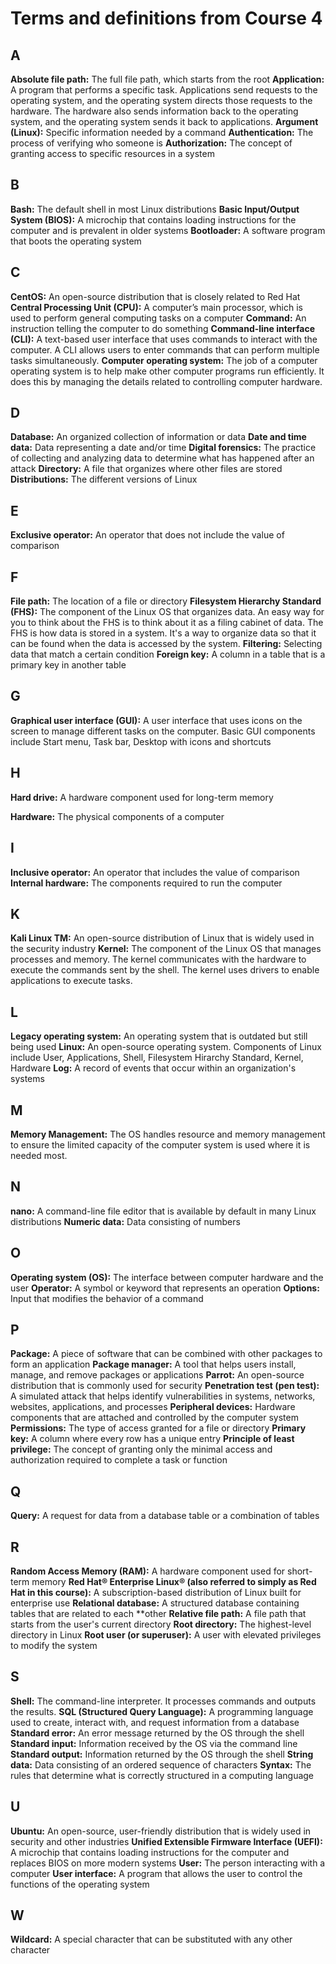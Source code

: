 # Terms and definitions from Course 4

## A
**Absolute file path:** The full file path, which starts from the root
**Application:** A program that performs a specific task. Applications send requests to the operating system, and the operating system directs those requests to the hardware. The hardware also sends information back to the operating system, and the operating system sends it back to applications.
**Argument (Linux):** Specific information needed by a command
**Authentication:** The process of verifying who someone is
**Authorization:** The concept of granting access to specific resources in a system

## B
**Bash:** The default shell in most Linux distributions
**Basic Input/Output System (BIOS):** A microchip that contains loading instructions for the computer and is prevalent in older systems
**Bootloader:** A software program that boots the operating system

## C
**CentOS:** An open-source distribution that is closely related to Red Hat
**Central Processing Unit (CPU):** A computer’s main processor, which is used to perform general computing tasks on a computer
**Command:** An instruction telling the computer to do something
**Command-line interface (CLI):** A text-based user interface that uses commands to interact with the computer. A CLI allows users to enter commands that can perform multiple tasks simultaneously.
**Computer operating system:** The job of a computer operating system is to help make other computer programs run efficiently. It does this by managing the details related to controlling computer hardware.

## D
**Database:** An organized collection of information or data
**Date and time data:** Data representing a date and/or time
**Digital forensics:** The practice of collecting and analyzing data to determine what has happened after an attack
**Directory:** A file that organizes where other files are stored
**Distributions:** The different versions of Linux

## E
**Exclusive operator:** An operator that does not include the value of comparison

## F
**File path:** The location of a file or directory
**Filesystem Hierarchy Standard (FHS):** The component of the Linux OS that organizes data. An easy way for you to think about the FHS is to think about it as a filing cabinet of data. The FHS is how data is stored in a system. It's a way to organize data so that it can be found when the data is accessed by the system.
**Filtering:** Selecting data that match a certain condition
**Foreign key:** A column in a table that is a primary key in another table

## G
**Graphical user interface (GUI):** A user interface that uses icons on the screen to manage different tasks on the computer. Basic GUI components include Start menu, Task bar, Desktop with icons and shortcuts

## H
**Hard drive:** A hardware component used for long-term memory

**Hardware:** The physical components of a computer

## I
**Inclusive operator:** An operator that includes the value of comparison
**Internal hardware:** The components required to run the computer

## K
**Kali Linux TM:** An open-source distribution of Linux that is widely used in the security industry
**Kernel:** The component of the Linux OS that manages processes and memory. The kernel communicates with the hardware to execute the commands sent by the shell. The kernel uses drivers to enable applications to execute tasks. 

## L
**Legacy operating system:** An operating system that is outdated but still being used
**Linux:** An open-source operating system. Components of Linux include User, Applications, Shell, Filesystem Hirarchy Standard, Kernel, Hardware
**Log:** A record of events that occur within an organization's systems

## M

**Memory Management:** The OS handles resource and memory management to ensure the limited capacity of the computer system is used where it is needed most.

## N
**nano:** A command-line file editor that is available by default in many Linux distributions
**Numeric data:** Data consisting of numbers

## O
**Operating system (OS):** The interface between computer hardware and the user
**Operator:** A symbol or keyword that represents an operation
**Options:** Input that modifies the behavior of a command

## P
**Package:** A piece of software that can be combined with other packages to form an application
**Package manager:** A tool that helps users install, manage, and remove packages or applications
**Parrot:** An open-source distribution that is commonly used for security
**Penetration test (pen test):** A simulated attack that helps identify vulnerabilities in systems, networks, websites, applications, and processes
**Peripheral devices:** Hardware components that are attached and controlled by the computer system
**Permissions:** The type of access granted for a file or directory
**Primary key:** A column where every row has a unique entry
**Principle of least privilege:** The concept of granting only the minimal access and authorization required to complete a task or function

## Q
**Query:** A request for data from a database table or a combination of tables

## R
**Random Access Memory (RAM):** A hardware component used for short-term memory
**Red Hat® Enterprise Linux® (also referred to simply as Red Hat in this course):** A subscription-based distribution of Linux built for enterprise use
**Relational database:** A structured database containing tables that are related to each
**other
**Relative file path:** A file path that starts from the user's current directory
**Root directory:** The highest-level directory in Linux
**Root user (or superuser):** A user with elevated privileges to modify the system

## S
**Shell:** The command-line interpreter. It processes commands and outputs the results.
**SQL (Structured Query Language):** A programming language used to create, interact with, and request information from a database
**Standard error:** An error message returned by the OS through the shell
**Standard input:** Information received by the OS via the command line
**Standard output:** Information returned by the OS through the shell
**String data:** Data consisting of an ordered sequence of characters
**Syntax:** The rules that determine what is correctly structured in a computing language

## U
**Ubuntu:** An open-source, user-friendly distribution that is widely used in security and other industries
**Unified Extensible Firmware Interface (UEFI):** A microchip that contains loading instructions for the computer and replaces BIOS on more modern systems
**User:** The person interacting with a computer
**User interface:** A program that allows the user to control the functions of the operating system

## W
**Wildcard:** A special character that can be substituted with any other character

